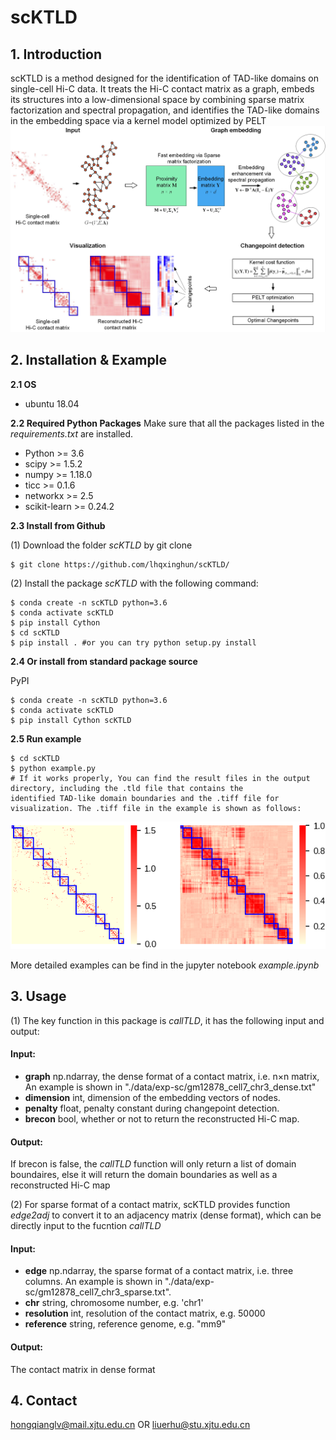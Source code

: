 # scKTLD

## 1. Introduction
scKTLD is a method designed for the identification of TAD-like domains on single-cell Hi-C data. It treats the Hi-C contact matrix as a graph, embeds its structures into a low-dimensional space by combining sparse matrix factorization and spectral propagation, and identifies the TAD-like domains in the embedding space via a kernel model optimized by PELT
![image](https://github.com/lhqxinghun/scKTLD/blob/main/data/exp-sc/overview.PNG)

## 2. Installation & Example

**2.1 OS**
- ubuntu 18.04

**2.2 Required Python Packages**
Make sure that all the packages listed in the *requirements.txt* are installed.

- Python >= 3.6
- scipy >= 1.5.2
- numpy >= 1.18.0
- ticc >= 0.1.6
- networkx >= 2.5
- scikit-learn >= 0.24.2

**2.3 Install from Github**

(1) Download the folder *scKTLD* by git clone
```
$ git clone https://github.com/lhqxinghun/scKTLD/
```
(2) Install the package *scKTLD* with the following command:
```
$ conda create -n scKTLD python=3.6
$ conda activate scKTLD
$ pip install Cython
$ cd scKTLD
$ pip install . #or you can try python setup.py install 
```
**2.4 Or install from standard package source**

PyPI
```
$ conda create -n scKTLD python=3.6
$ conda activate scKTLD
$ pip install Cython scKTLD
```

**2.5 Run example**
```
$ cd scKTLD
$ python example.py
# If it works properly, You can find the result files in the output directory, including the .tld file that contains the
identified TAD-like domain boundaries and the .tiff file for visualization. The .tiff file in the example is shown as follows:
```
![image](https://github.com/lhqxinghun/scKTLD/blob/main/data/exp-sc/Result.png)

More detailed examples can be find in the jupyter notebook *example.ipynb*

## 3. Usage
(1) The key function in this package is *callTLD*, it has the following input and output:
#### Input:
- **graph** np.ndarray, the dense format of a contact matrix, i.e. n×n matrix, An example is shown in  "./data/exp-sc/gm12878_cell7_chr3_dense.txt"
- **dimension** int, dimension of the embedding vectors of nodes.
- **penalty** float, penalty constant during changepoint detection.
- **brecon** bool, whether or not to return the reconstructed Hi-C map.
#### Output:
If brecon is false, the *callTLD* function will only return a list of domain boundaires, else it will return the domain boundaries as well as a reconstructed Hi-C map

(2) For sparse format of a contact matrix, scKTLD provides function *edge2adj* to convert it to an adjacency matrix (dense format), which can be directly input to the fucntion *callTLD*
#### Input:
- **edge** np.ndarray, the sparse format of a contact matrix, i.e. three columns. An example is shown in "./data/exp-sc/gm12878_cell7_chr3_sparse.txt".
- **chr** string, chromosome number, e.g. 'chr1'
- **resolution** int, resolution of the contact matrix, e.g. 50000
- **reference** string, reference genome, e.g. "mm9"
#### Output:
The contact matrix in dense format

## 4. Contact
hongqianglv@mail.xjtu.edu.cn OR liuerhu@stu.xjtu.edu.cn
